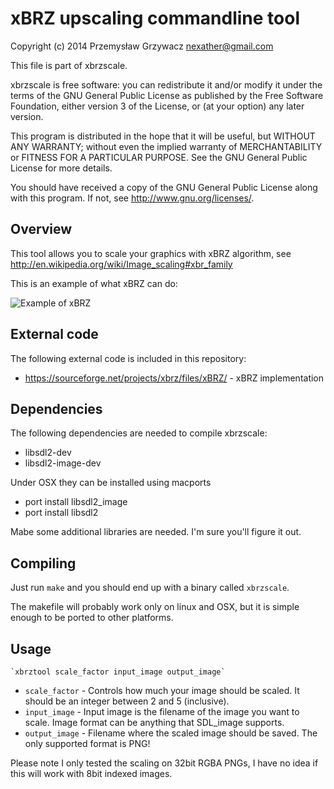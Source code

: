 xBRZ upscaling commandline tool
===============================

Copyright (c) 2014 Przemysław Grzywacz <nexather@gmail.com>

This file is part of xbrzscale.

xbrzscale is free software: you can redistribute it and/or modify
it under the terms of the GNU General Public License as published by
the Free Software Foundation, either version 3 of the License, or
(at your option) any later version.

This program is distributed in the hope that it will be useful,
but WITHOUT ANY WARRANTY; without even the implied warranty of
MERCHANTABILITY or FITNESS FOR A PARTICULAR PURPOSE.  See the
GNU General Public License for more details.

You should have received a copy of the GNU General Public License
along with this program.  If not, see <http://www.gnu.org/licenses/>.



Overview
--------

This tool allows you to scale your graphics with xBRZ algorithm, see http://en.wikipedia.org/wiki/Image_scaling#xbr_family

This is an example of what xBRZ can do:

![Example of xBRZ](https://upload.wikimedia.org/wikipedia/commons/6/6c/HQx-xBRZ-comparison.png)


External code
-------------

The following external code is included in this repository:

* https://sourceforge.net/projects/xbrz/files/xBRZ/ - xBRZ implementation

Dependencies
------------

The following dependencies are needed to compile xbrzscale:

* libsdl2-dev
* libsdl2-image-dev

Under OSX they can be installed using macports

* port install libsdl2_image
* port install libsdl2

Mabe some additional libraries are needed. I'm sure you'll figure it out.

Compiling
---------

Just run `make` and you should end up with a binary called `xbrzscale`.

The makefile will probably work only on linux and OSX, but it is simple enough to be ported to other platforms.


Usage
-----

	`xbrztool scale_factor input_image output_image`

* `scale_factor` - Controls how much your image should be scaled. It should be an integer between 2 and 5 (inclusive).
* `input_image` - Input image is the filename of the image you want to scale. Image format can be anything that SDL_image supports.
* `output_image` - Filename where the scaled image should be saved. The only supported format is PNG!

Please note I only tested the scaling on 32bit RGBA PNGs, I have no idea if this will work with 8bit indexed images.





